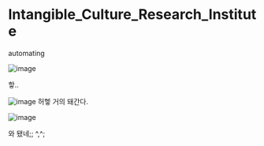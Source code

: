 # Intangible_Culture_Research_Institute
automating 


![image](https://user-images.githubusercontent.com/54103240/119611057-1df3e780-be35-11eb-90c6-569bd84cb8a7.png)
 
 핳..
 
 
 ![image](https://user-images.githubusercontent.com/54103240/119611076-251af580-be35-11eb-96d6-ba008311f909.png)
허헿 거의 돼간다.



![image](https://user-images.githubusercontent.com/54103240/119611110-2fd58a80-be35-11eb-90ea-e8d596180942.png)

와 됐네;; ^,^;
